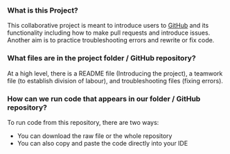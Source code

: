 ### What is this Project?
This collaborative project is meant to introduce users to [GitHub](http://github.com) and its functionality including how to make pull requests and introduce issues. Another aim is to practice troubleshooting errors and rewrite or fix code.
### What files are in the project folder / GitHub repository?
At a high level, there is a README file (Introducing the project), a teamwork file (to establish division of labour), and troubleshooting files (fixing errors).
### How can we run code that appears in our folder / GitHub repository?
To run code from this repository, there are two ways:
* You can download the raw file or the whole repository
* You can also copy and paste the code directly into your IDE
